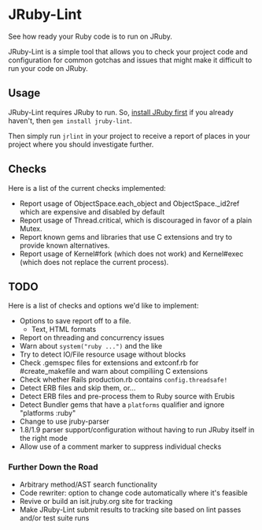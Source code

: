 # JRuby-Lint

See how ready your Ruby code is to run on JRuby.

JRuby-Lint is a simple tool that allows you to check your project code
and configuration for common gotchas and issues that might make it
difficult to run your code on JRuby.

## Usage

JRuby-Lint requires JRuby to run. So, [install JRuby first][install]
if you already haven't, then `gem install jruby-lint`.

Then simply run `jrlint` in your project to receive a report of
places in your project where you should investigate further.

## Checks

Here is a list of the current checks implemented:

- Report usage of ObjectSpace.each_object and ObjectSpace._id2ref
  which are expensive and disabled by default
- Report usage of Thread.critical, which is discouraged in favor of a
  plain Mutex.
- Report known gems and libraries that use C extensions and try to
  provide known alternatives.
- Report usage of Kernel#fork (which does not work) and Kernel#exec
  (which does not replace the current process).

## TODO

Here is a list of checks and options we'd like to implement:

- Options to save report off to a file.
  - Text, HTML formats
- Report on threading and concurrency issues
- Warn about `system("ruby ...")` and the like
- Try to detect IO/File resource usage without blocks
- Check .gemspec files for extensions and extconf.rb for
  #create_makefile and warn about compiliing C extensions
- Check whether Rails production.rb contains `config.threadsafe!`
- Detect ERB files and skip them, or...
- Detect ERB files and pre-process them to Ruby source with Erubis
- Detect Bundler gems that have a `platforms` qualifier and ignore
  "platforms :ruby"
- Change to use jruby-parser
- 1.8/1.9 parser support/configuration without having to run JRuby
  itself in the right mode
- Allow use of a comment marker to suppress individual checks

### Further Down the Road

- Arbitrary method/AST search functionality 
- Code rewriter: option to change code automatically where it's
  feasible
- Revive or build an isit.jruby.org site for tracking
- Make JRuby-Lint submit results to tracking site based on lint passes
  and/or test suite runs

[install]: http://jruby.org/getting-started
